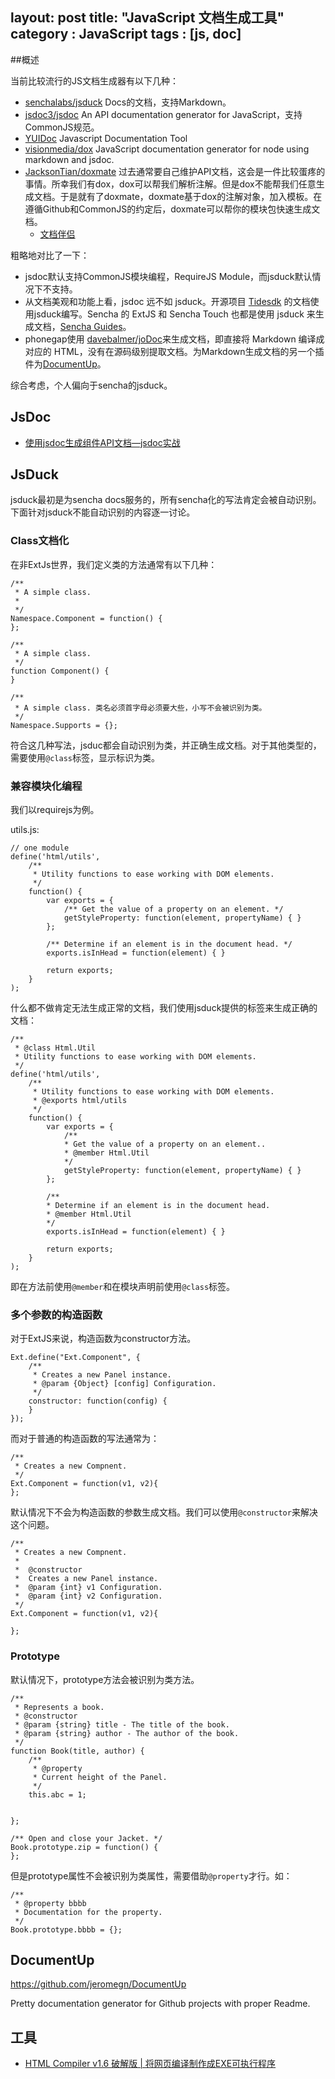 layout: post
title: "JavaScript 文档生成工具"
category : JavaScript
tags : [js, doc]
--- 
##概述

当前比较流行的JS文档生成器有以下几种：

- [senchalabs/jsduck](https://github.com/senchalabs/jsduck/wiki 生成类似Extjs) Docs的文档，支持Markdown。
- [jsdoc3/jsdoc](https://github.com/jsdoc3/jsdoc) An API documentation generator for JavaScript，支持CommonJS规范。
- [YUIDoc](http://yui.github.io/yuidoc/) Javascript Documentation Tool 
- [visionmedia/dox](https://github.com/visionmedia/dox) JavaScript documentation generator for node using markdown and jsdoc.
- [JacksonTian/doxmate](https://github.com/JacksonTian/doxmate) 过去通常要自己维护API文档，这会是一件比较蛋疼的事情。所幸我们有dox，dox可以帮我们解析注解。但是dox不能帮我们任意生成文档。于是就有了doxmate，doxmate基于dox的注解对象，加入模板。在遵循Github和CommonJS的约定后，doxmate可以帮你的模块包快速生成文档。
	+ [文档伴侣](http://html5ify.com/doxmate)


粗略地对比了一下：

- jsdoc默认支持CommonJS模块编程，RequireJS Module，而jsduck默认情况下不支持。
- 从文档美观和功能上看，jsdoc 远不如 jsduck。开源项目 [Tidesdk](http://www.tidesdk.org/) 的文档使用jsduck编写。Sencha 的 ExtJS 和 Sencha Touch 也都是使用 jsduck 来生成文档，[Sencha Guides](http://docs.sencha.com/)。
- phonegap使用 [davebalmer/joDoc](https://github.com/davebalmer/jodoc)来生成文档，即直接将 Markdown 编译成对应的 HTML，没有在源码级别提取文档。为Markdown生成文档的另一个插件为[DocumentUp](http://documentup.com/)。

综合考虑，个人偏向于sencha的jsduck。

<!--more-->

## JsDoc

- [使用jsdoc生成组件API文档—jsdoc实战](http://www.36ria.com/5101)

## JsDuck

jsduck最初是为sencha docs服务的，所有sencha化的写法肯定会被自动识别。下面针对jsduck不能自动识别的内容逐一讨论。

### Class文档化

在非ExtJs世界，我们定义类的方法通常有以下几种：


	/**
	 * A simple class.
	 * 
	 */
	Namespace.Component = function() {
	};

	/**
	 * A simple class.
	 */
	function Component() {
	}

	/**
	 * A simple class. 类名必须首字母必须要大些，小写不会被识别为类。
	 */
	Namespace.Supports = {};

符合这几种写法，jsduc都会自动识别为类，并正确生成文档。对于其他类型的，需要使用`@class`标签，显示标识为类。

### 兼容模块化编程

我们以requirejs为例。

utils.js:

	// one module
	define('html/utils',
	    /** 
	     * Utility functions to ease working with DOM elements.
	     */
	    function() {
	        var exports = {
	            /** Get the value of a property on an element. */
	            getStyleProperty: function(element, propertyName) { }
	        };
	        
	        /** Determine if an element is in the document head. */
	        exports.isInHead = function(element) { }
	        
	        return exports;
	    }
	);

什么都不做肯定无法生成正常的文档，我们使用jsduck提供的标签来生成正确的文档：

	/** 
	 * @class Html.Util
	 * Utility functions to ease working with DOM elements.
	 */
	define('html/utils',
	    /** 
	     * Utility functions to ease working with DOM elements.
	     * @exports html/utils
	     */
	    function() {
	        var exports = {
				/** 
				* Get the value of a property on an element..
				* @member Html.Util
				*/
				getStyleProperty: function(element, propertyName) { }
	        };
	        
			/** 
			* Determine if an element is in the document head.
			* @member Html.Util
			*/
			exports.isInHead = function(element) { }
	        
	        return exports;
	    }
	);

即在方法前使用`@member`和在模块声明前使用`@class`标签。

### 多个参数的构造函数

对于ExtJS来说，构造函数为constructor方法。

	Ext.define("Ext.Component", {
	    /**
	     * Creates a new Panel instance.
	     * @param {Object} [config] Configuration.
	     */
	    constructor: function(config) {
	    }
	});

而对于普通的构造函数的写法通常为：

	/**
	 * Creates a new Compnent.
	 */
	Ext.Component = function(v1, v2){
	};

默认情况下不会为构造函数的参数生成文档。我们可以使用`@constructor`来解决这个问题。

	/**
	 * Creates a new Compnent.
	 *
	 *  @constructor
	 *  Creates a new Panel instance.
	 *  @param {int} v1 Configuration.
	 *  @param {int} v2 Configuration.
	 */
	Ext.Component = function(v1, v2){

	};

### Prototype

默认情况下，prototype方法会被识别为类方法。

	/**
	 * Represents a book.
	 * @constructor
	 * @param {string} title - The title of the book.
	 * @param {string} author - The author of the book.
	 */
	function Book(title, author) {
		/**
		 * @property
		 * Current height of the Panel.
		 */
		this.abc = 1;

		
	};

	/** Open and close your Jacket. */
	Book.prototype.zip = function() {
	};

但是prototype属性不会被识别为类属性，需要借助`@property`才行。如：

	/**
	 * @property bbbb
	 * Documentation for the property.
	 */
	Book.prototype.bbbb = {};

## DocumentUp

<https://github.com/jeromegn/DocumentUp>

Pretty documentation generator for Github projects with proper Readme.

## 工具

- [HTML Compiler v1.6 破解版 | 将网页编译制作成EXE可执行程序](http://www.ttrar.com/html/HTML-Compiler.html)